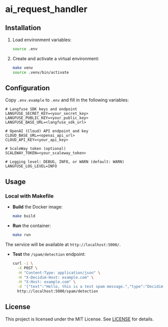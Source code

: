 # ai\_request\_handler

## Installation

1. Load environment variables:

   ```bash
   source .env
   ```
2. Create and activate a virtual environment:

   ```bash
   make venv
   source .venv/bin/activate
   ```

## Configuration

Copy `.env.example` to `.env` and fill in the following variables:

```dotenv
# Langfuse SDK keys and endpoint
LANGFUSE_SECRET_KEY=<your_secret_key>
LANGFUSE_PUBLIC_KEY=<your_public_key>
LANGFUSE_BASE_URL=<langfuse_sdk_url>

# OpenAI (Cloud) API endpoint and key
CLOUD_BASE_URL=<openai_api_url>
CLOUD_API_KEY=<your_api_key>

# ScaleWay token (optional)
SCALEWAY_TOKEN=<your_scaleway_token>

# Logging level: DEBUG, INFO, or WARN (default: WARN)
LANGFUSE_LOG_LEVEL=INFO
```

## Usage

### Local with Makefile

* **Build** the Docker image:

  ```bash
  make build
  ```

* **Run** the container:

  ```bash
  make run
  ```

The service will be available at `http://localhost:5000/`.

* **Test** the `/spam/detection` endpoint:

  ```bash
  curl -i \
    -X POST \
    -H "Content-Type: application/json" \
    -H "X-Decidim-Host: example.com" \
    -H "X-Host: example.com" \
    -d '{"text":"Hello, this is a test spam message.","type":"Decidim::Comments::Comment"}' \
    http://localhost:5000/spam/detection
  ```

## License

This project is licensed under the MIT License. See [LICENSE](LICENSE) for details.
